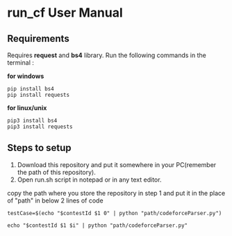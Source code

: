 # run_cf User Manual

## Requirements

Requires **request** and **bs4** library.
Run the following commands in the terminal :

**for windows**

```
pip install bs4
pip install requests
```

**for linux/unix**

```
pip3 install bs4
pip3 install requests
```

## Steps to setup

1. Download this repository and put it somewhere in your PC(remember the path of this repository).
2. Open run.sh script in notepad or in any text editor.

copy the path where you store the repository in step 1 and put it in the place of "path" in below 2 lines of code

```
testCase=$(echo "$contestId $1 0" | python "path/codeforceParser.py")
```

```
echo "$contestId $1 $i" | python "path/codeforceParser.py"
```
